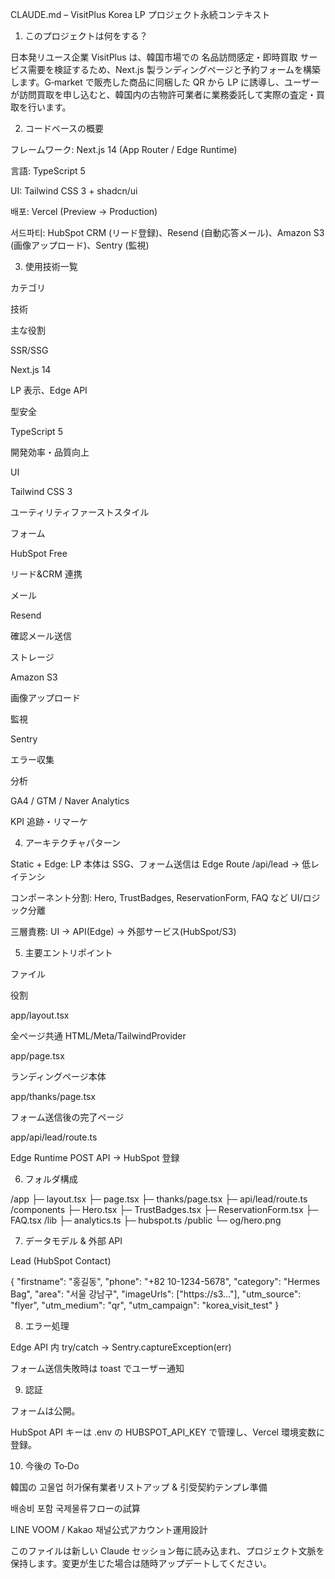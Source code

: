 CLAUDE.md – VisitPlus Korea LP プロジェクト永続コンテキスト

1. このプロジェクトは何をする？

日本発リユース企業 VisitPlus は、韓国市場での 名品訪問感定・即時買取 サービス需要を検証するため、Next.js 製ランディングページと予約フォームを構築します。G‑market で販売した商品に同梱した QR から LP に誘導し、ユーザーが訪問買取を申し込むと、韓国内の古物許可業者に業務委託して実際の査定・買取を行います。

2. コードベースの概要

フレームワーク: Next.js 14 (App Router / Edge Runtime)

言語: TypeScript 5

UI: Tailwind CSS 3 + shadcn/ui

배포: Vercel (Preview → Production)

서드파티: HubSpot CRM (リード登録)、Resend (自動応答メール)、Amazon S3 (画像アップロード)、Sentry (監視)

3. 使用技術一覧

カテゴリ

技術

主な役割

SSR/SSG

Next.js 14

LP 表示、Edge API

型安全

TypeScript 5

開発効率・品質向上

UI

Tailwind CSS 3

ユーティリティファーストスタイル

フォーム

HubSpot Free

リード&CRM 連携

メール

Resend

確認メール送信

ストレージ

Amazon S3

画像アップロード

監視

Sentry

エラー収集

分析

GA4 / GTM / Naver Analytics

KPI 追跡・リマーケ

4. アーキテクチャパターン

Static + Edge: LP 本体は SSG、フォーム送信は Edge Route /api/lead → 低レイテンシ

コンポーネント分割: Hero, TrustBadges, ReservationForm, FAQ など UI/ロジック分離

三層責務: UI → API(Edge) → 外部サービス(HubSpot/S3)

5. 主要エントリポイント

ファイル

役割

app/layout.tsx

全ページ共通 HTML/Meta/TailwindProvider

app/page.tsx

ランディングページ本体

app/thanks/page.tsx

フォーム送信後の完了ページ

app/api/lead/route.ts

Edge Runtime POST API → HubSpot 登録

6. フォルダ構成

/app
  ├─ layout.tsx
  ├─ page.tsx
  ├─ thanks/page.tsx
  ├─ api/lead/route.ts
/components
  ├─ Hero.tsx
  ├─ TrustBadges.tsx
  ├─ ReservationForm.tsx
  ├─ FAQ.tsx
/lib
  ├─ analytics.ts
  ├─ hubspot.ts
/public
  └─ og/hero.png

7. データモデル & 外部 API

Lead (HubSpot Contact)

{
  "firstname": "홍길동",
  "phone": "+82 10-1234-5678",
  "category": "Hermes Bag",
  "area": "서울 강남구",
  "imageUrls": ["https://s3…"],
  "utm_source": "flyer",
  "utm_medium": "qr",
  "utm_campaign": "korea_visit_test"
}

8. エラー処理

Edge API 内 try/catch → Sentry.captureException(err)

フォーム送信失敗時は toast でユーザー通知

9. 認証

フォームは公開。

HubSpot API キーは .env の HUBSPOT_API_KEY で管理し、Vercel 環境変数に登録。

10. 今後の To‑Do

韓国の 고물업 허가保有業者リストアップ & 引受契約テンプレ準備

배송비 포함 국제물류フローの試算

LINE VOOM / Kakao 채널公式アカウント運用設計

このファイルは新しい Claude セッション毎に読み込まれ、プロジェクト文脈を保持します。変更が生じた場合は随時アップデートしてください。

